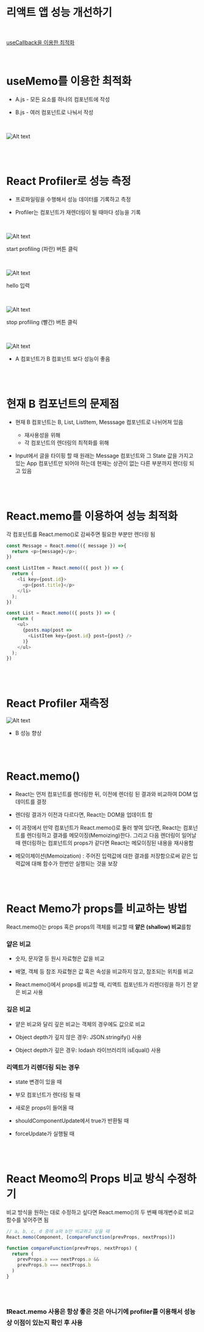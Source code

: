 # 리액트 앱 성능 개선하기

<br>

<a href='https://github.com/hwadong119/react-performance-app/tree/useCallback'>useCallback을 이용한 최적화</a>

<br>

# useMemo를 이용한 최적화

- A.js - 모든 요소를 하나의 컴포넌트에 작성

- B.js - 여러 컴포넌트로 나눠서 작성

<br>

![Alt text](image/image.png)

<br><br>

# React Profiler로 성능 측정

- 프로파일링을 수행해서 성능 데이터를 기록하고 측정

- Profiler는 컴포넌트가 재렌더링이 될 때마다 성능을 기록

<br>

![Alt text](image/image-1.png)

start profiling (파란) 버튼 클릭

<br>

![Alt text](image/image-3.png)

hello 입력

<br>

![Alt text](image/image-6.png)

stop profiling (빨간) 버튼 클릭

<br>

![Alt text](image/image-4.png)

- A 컴포넌트가 B 컴포넌트 보다 성능이 좋음

<br><br>

# 현재 B 컴포넌트의 문제점 

- 현재 B 컴포넌트는 B, List, ListItem, Messsage 컴포넌트로 나뉘어져 있음
  - 재사용성을 위해
  - 각 컴포넌트의 렌더링의 최적화를 위해

- Input에서 글을 타이핑 할 때 원래는 Message 컴포넌트와 그 State 값을 가지고 있는 App 컴포넌트만 되어야 하는데 현재는 상관이 없는 다른 부분까지 렌더링 되고 있음

<br><br>

# React.memo를 이용하여 성능 최적화

각 컴포넌트를 React.memo()로 감싸주면 필요한 부분만 렌더링 됨

```javascript
const Message = React.memo(({ message }) =>{
  return <p>{message}</p>;
})

const ListItem = React.memo(({ post }) => {
  return (
    <li key={post.id}>
      <p>{post.title}</p>
    </li>
  );
})

const List = React.memo(({ posts }) => {
  return (
    <ul>
      {posts.map(post => 
        <ListItem key={post.id} post={post} />
      )}
    </ul>
  );
})
```

<br><br>

# React Profiler 재측정

![Alt text](image/image-7.png)

- B 성능 향상

<br><br>

# React.memo() 
- React는 먼저 컴포넌트를 렌더링한 뒤, 이전에 렌더링 된 결과와 비교하여 DOM 업데이트를 결정

- 렌더링 결과가 이전과 다르다면, React는 DOM을 업데이트 함

- 이 과정에서 만약 컴포넌트가 React.memo()로 둘러 쌓여 있다면, React는 컴포넌트를 렌더링하고 결과를 메모이징(Memoizing)한다. 그리고 다음 렌더링이 일어날 때 렌더링하는 컴포넌트의 props가 같다면 React는 메모이징된 내용을 재사용함

- 메모이제이션(Memoization) : 주어진 입력값에 대한 결과를 저장함으로써 같은 입력값에 대해 함수가 한번만 실행되는 것을 보장

<br><br>

# React Memo가 props를 비교하는 방법

React.memo()는 props 혹은 props의 객체를 비교할 때 **얕은 (shallow) 비교**를함

### 얕은 비교
- 숫자, 문자열 등 원시 자료형은 값을 비교

- 배열, 객체 등 참조 자료형은 값 혹은 속성을 비교하지 않고, 참조되는 위치를 비교

- React.memo()에서 props를 비교할 때, 리액트 컴포넌트가 리렌더링을 하기 전 얕은 비교 사용

### 깊은 비교
- 얕은 비교와 달리 깊은 비교는 객체의 경우에도 값으로 비교

- Object depth가 깊지 않은 경우: JSON.stringify() 사용

- Object depth가 깊은 경우: lodash 라이브러리의 isEqual() 사용

### 리액트가 리렌더링 되는 경우
- state 변경이 있을 때

- 부모 컴포넌트가 렌더링 될 때

- 새로운 props이 들어올 때

- shouldComponentUpdate에서 true가 반환될 때

- forceUpdate가 실행될 때

<br><br>

# React Meomo의 Props 비교 방식 수정하기 

비교 방식을 원하는 대로 수정하고 싶다면 React.memo()의 두 번째 매개변수로 비교함수를 넣어주면 됨

```javascript
// a, b, c, d 중에 a와 b만 비교하고 싶을 때
React.memo(Component, [compareFunction(prevProps, nextProps)])

function compareFunction(prevProps, nextProps) {
  return (
    prevProps.a === nextProps.a &&
    prevProps.b === nextProps.b
  )
}
```

<br><br>

### ❗️React.memo 사용은 항상 좋은 것은 아니기에 profiler를 이용해서 성능 상 이점이 있는지 확인 후 사용

<br><br>
